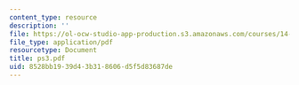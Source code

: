 ```yaml
---
content_type: resource
description: ''
file: https://ol-ocw-studio-app-production.s3.amazonaws.com/courses/14-20-industrial-organization-and-public-policy-spring-2003/8528bb1939d43b318606d5f5d83687de_ps3.pdf
file_type: application/pdf
resourcetype: Document
title: ps3.pdf
uid: 8528bb19-39d4-3b31-8606-d5f5d83687de
---
```

